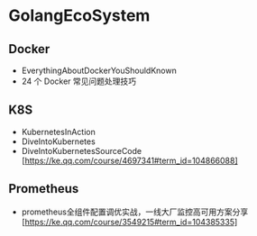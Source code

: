 # GolangEcoSystem

## Docker

- EverythingAboutDockerYouShouldKnown
- 24 个 Docker 常见问题处理技巧

## K8S

- KubernetesInAction
- DiveIntoKubernetes
- DiveIntoKubernetesSourceCode [https://ke.qq.com/course/4697341#term_id=104866088]

## Prometheus

- prometheus全组件配置调优实战，一线大厂监控高可用方案分享 [https://ke.qq.com/course/3549215#term_id=104385335]

